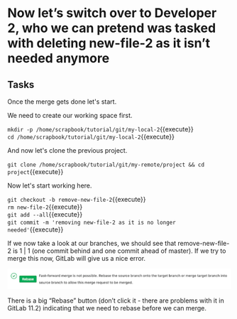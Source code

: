 # Now let’s switch over to Developer 2, who we can pretend was tasked with deleting new-file-2 as it isn’t needed anymore

## Tasks

Once the merge gets done let's start.

We need to create our working space first.  

`mkdir -p /home/scrapbook/tutorial/git/my-local-2`{{execute}}  
`cd /home/scrapbook/tutorial/git/my-local-2`{{execute}}  

And now let's clone the previous project.  

`git clone /home/scrapbook/tutorial/git/my-remote/project && cd project`{{execute}}  

Now let's start working here.  

`git checkout -b remove-new-file-2`{{execute}}  
`rm new-file-2`{{execute}}  
`git add --all`{{execute}}  
`git commit -m 'removing new-file-2 as it is no longer needed'`{{execute}}  

If we now take a look at our branches, we should see that remove-new-file-2 is 1 | 1 (one commit behind and one commit ahead of master). If we try to merge this now, GitLab will give us a nice error.  

![Chose branch](./assets/mergerequest_8.png)  

There is a big “Rebase” button (don’t click it - there are problems with it in GitLab 11.2) indicating that we need to rebase before we can merge.  
